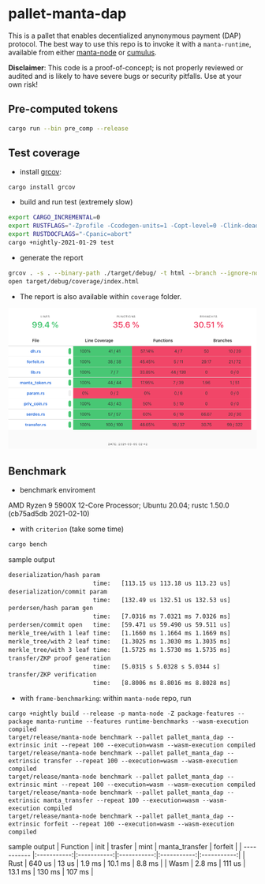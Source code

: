 # pallet-manta-dap

This is a pallet that enables decentialized anynonymous payment (DAP) protocol.
The best way to use this repo is to invoke it with a `manta-runtime`,
available from either [manta-node](https://github.com/Manta-Network/manta-node) or [cumulus](https://github.com/Manta-Network/cumulus).

__Disclaimer__: This code is a proof-of-concept; is not properly reviewed or audited and is likely to have 
severe bugs or security pitfalls.
Use at your own risk!


## Pre-computed tokens

``` sh
cargo run --bin pre_comp --release
```

## Test coverage
* install [grcov](https://github.com/mozilla/grcov):
```
cargo install grcov
```
* build and run test (extremely slow)
``` sh
export CARGO_INCREMENTAL=0
export RUSTFLAGS="-Zprofile -Ccodegen-units=1 -Copt-level=0 -Clink-dead-code -Coverflow-checks=off -Zpanic_abort_tests -Cpanic=abort"
export RUSTDOCFLAGS="-Cpanic=abort"
cargo +nightly-2021-01-29 test
```
* generate the report 
``` sh
grcov . -s . --binary-path ./target/debug/ -t html --branch --ignore-not-existing -o ./target/debug/coverage/
open target/debug/coverage/index.html
```

* The report is also available within `coverage` folder. 

![Result](https://github.com/Manta-Network/pallet-manta-dap/blob/master/coverage/coverage.png)

## Benchmark
* benchmark enviroment

AMD Ryzen 9 5900X 12-Core Processor; Ubuntu 20.04; rustc 1.50.0 (cb75ad5db 2021-02-10)

  * with `criterion` (take some time)

``` sh
cargo bench
```
sample output
``` sh
deserialization/hash param                        
                        time:   [113.15 us 113.18 us 113.23 us]
deserialization/commit param                        
                        time:   [132.49 us 132.51 us 132.53 us]
perdersen/hash param gen                        
                        time:   [7.0316 ms 7.0321 ms 7.0326 ms]
perdersen/commit open   time:   [59.471 us 59.490 us 59.511 us]
merkle_tree/with 1 leaf time:   [1.1660 ms 1.1664 ms 1.1669 ms]
merkle_tree/with 2 leaf time:   [1.3025 ms 1.3030 ms 1.3035 ms]
merkle_tree/with 3 leaf time:   [1.5725 ms 1.5730 ms 1.5735 ms]
transfer/ZKP proof generation                                                                          
                        time:   [5.0315 s 5.0328 s 5.0344 s]
transfer/ZKP verification                        
                        time:   [8.8006 ms 8.8016 ms 8.8028 ms]                   
```
  * with `frame-benchmarking`: within `manta-node` repo, run 
```
cargo +nightly build --release -p manta-node -Z package-features --package manta-runtime --features runtime-benchmarks --wasm-execution compiled
target/release/manta-node benchmark --pallet pallet_manta_dap --extrinsic init --repeat 100 --execution=wasm --wasm-execution compiled
target/release/manta-node benchmark --pallet pallet_manta_dap --extrinsic transfer --repeat 100 --execution=wasm --wasm-execution compiled
target/release/manta-node benchmark --pallet pallet_manta_dap --extrinsic mint --repeat 100 --execution=wasm --wasm-execution compiled
target/release/manta-node benchmark --pallet pallet_manta_dap --extrinsic manta_transfer --repeat 100 --execution=wasm --wasm-execution compiled
target/release/manta-node benchmark --pallet pallet_manta_dap --extrinsic forfeit --repeat 100 --execution=wasm --wasm-execution compiled
```
sample output
| Function      | init |  trasfer | mint | manta_transfer | forfeit |
| ----------- |:-----------:|:-----------:|:-----------:|:-----------:|:-----------:|
| Rust       |    640 us   |  13 us | 1.9 ms | 10.1 ms | 8.8 ms |
| Wasm |    2.8 ms    |  111  us | 13.1 ms | 130 ms | 107 ms |